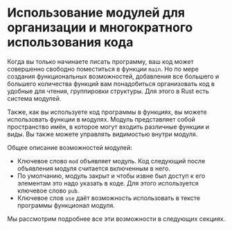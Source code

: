 # Использование модулей для организации и многократного использования кода

Когда вы только начинаете писать программу, ваш код может совершенно свободно
поместиться в функции `main`. Но по мере создания функциональных возможностей, добавления
все большего и большего количества функций вам понадобиться организовать код в
удобные для чтения, группировки структуры. Для этого в Rust есть система модулей.

Также, как вы используете код программы в функциях, вы можете использовать функции в
модулях. Модуль представляет собой пространство имён, в которое могут входить
различные функции и виды. Вы также можете управлять видимостью внутри модуля.

Общее описание возможностей модулей:

* Ключевое слово `mod` объявляет модуль. Код следующий после объявления модуля считается
включенным в него.
* По умолчанию, модуль закрыт и чтобы извне был доступ к его элементам это надо указать
в коде. Для этого используется ключевое слово `pub`.
* Ключевое слов `use` даёт возможность использовать в тексте программы функционал
модуля.

Мы рассмотрим подробнее все эти возможности в следующих секциях.
